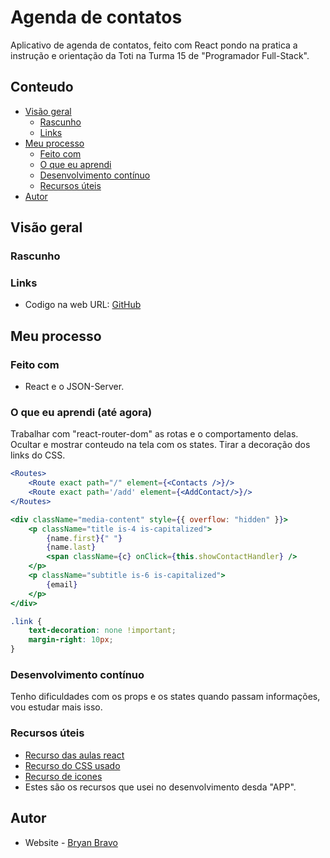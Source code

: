 # Agenda de contatos
Aplicativo de agenda de contatos, feito com React pondo na pratica a instrução e orientação da Toti na Turma 15 de "Programador Full-Stack".

## Conteudo

- [Visão geral](#visao-geral)
  - [Rascunho](#rascunho)
  - [Links](#links)
- [Meu processo](#meu-processo)
  - [Feito com](#feito-com)
  - [O que eu aprendi](#o-que-eu-aprendi)
  - [Desenvolvimento contínuo](#desenvolvimento-contínuo)
  - [Recursos úteis](#recursos-uteis)
- [Autor](#autor)

## Visão geral

### Rascunho

<!-- ![](/src/imagens/Portofolio.png)
<div> 
  <img align="center" height="150em" src="/src/imagens/Contato.png" />
  <img align="center" height="150em" src="/src/imagens/Sobre.png" />
  <img align="center" height="150em" src="/src/imagens/Habilidades.png" />
</div> -->

### Links

- Codigo na web URL: [GitHub](https://github.com/Akherox/contact-list)
<!-- - Site ao vivo URL: [Vercel Pages](https://portofolio-akherox.vercel.app/) -->

## Meu processo

### Feito com

- React e o JSON-Server.

### O que eu aprendi (até agora)

Trabalhar com "react-router-dom" as rotas e o comportamento delas.
Ocultar e mostrar conteudo na tela com os states.
Tirar a decoração dos links do CSS.

```jsx
<Routes>
    <Route exact path="/" element={<Contacts />}/>
    <Route exact path='/add' element={<AddContact/>}/>
</Routes>
```
```jsx
<div className="media-content" style={{ overflow: "hidden" }}>
    <p className="title is-4 is-capitalized">
        {name.first}{" "}
        {name.last}
        <span className={c} onClick={this.showContactHandler} />
    </p>
    <p className="subtitle is-6 is-capitalized">
        {email}
    </p>
</div>
```
```css
.link {
    text-decoration: none !important;
    margin-right: 10px;
}
```

### Desenvolvimento contínuo

Tenho dificuldades com os props e os states quando passam informações, vou estudar mais isso.

### Recursos úteis

- [Recurso das aulas react](https://github.com/toti-br/react-aula-1-turma-15)
- [Recurso do CSS usado](https://bulma.io/)
- [Recurso de icones](https://fontawesome.com/v5/search)
- Estes são os recursos que usei no desenvolvimento desda "APP".

## Autor

- Website - [Bryan Bravo](https://www.linkedin.com/in/alex-bravo-008-mk)